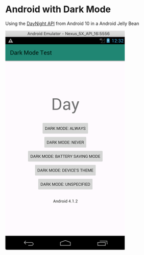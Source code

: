 # Android with Dark Mode

Using the [DayNight API](https://developer.android.com/preview/features/darktheme) from Android 10 in a Android Jelly Bean

![Android Jelly Bean with DayNight API](./images/dark_mode_api_16.gif)